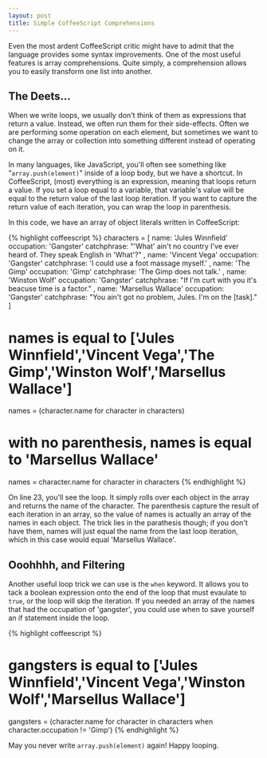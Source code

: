 ```yaml
---
layout: post
title: Simple CoffeeScript Comprehensions
---
```


Even the most ardent CoffeeScript critic might have to admit that the language provides some syntax improvements. One of the most useful features is array comprehensions. Quite simply, a comprehension allows you to easily transform one list into another.

## The Deets...
When we write loops, we usually don't think of them as expressions that return a value. Instead, we often run them for their side-effects. Often we are performing some operation on each element, but sometimes we want to change the array or collection into something different instead of operating on it.

In many languages, like JavaScript, you'll often see something like "<code>array.push(element)</code>" inside of a loop body, but we have a shortcut. In CoffeeScript, (most) everything is an expression, meaning that loops return a value. If you set a loop equal to a variable, that variable's value will be equal to the return value of the last loop iteration. If you want to capture the return value of each iteration, you can wrap the loop in parenthesis.

In this code, we have an array of object literals written in CoffeeScript:


{% highlight coffeescript %}
characters = [
    name: 'Jules Winnfield'
    occupation: 'Gangster'
    catchphrase: "'What' ain't no country I've ever heard of. They speak English in 'What'?"
  ,
    name: 'Vincent Vega'
    occupation: 'Gangster'
    catchphrase: 'I could use a foot massage myself.'
  ,
    name: 'The Gimp'
    occupation: 'Gimp'
    catchphrase: 'The Gimp does not talk.'
  ,
    name: 'Winston Wolf'
    occupation: 'Gangster'
    catchphrase: "If I'm curt with you it's beacuse time is a factor."
  ,
    name: 'Marsellus Wallace'
    occupation: 'Gangster'
    catchphrase: "You ain't got no problem, Jules. I'm on the [task]."
]

# names is equal to ['Jules Winnfield','Vincent Vega','The Gimp','Winston Wolf','Marsellus Wallace']
names = (character.name for character in characters)

# with no parenthesis, names is equal to 'Marsellus Wallace'
names = character.name for character in characters
{% endhighlight %}


On line 23, you'll see the loop. It simply rolls over each object in the array and returns the name of the character. The parenthesis capture the result of each iteration in an array, so the value of names is actually an array of the names in each object. The trick lies in the parathesis though; if you don't have them, names will just equal the name from the last loop iteration, which in this case would equal 'Marsellus Wallace'.

## Ooohhhh, and Filtering
Another useful loop trick we can use is the <code>when</code> keyword. It allows you to tack a boolean expression onto the end of the loop that must evaulate to <code>true</code>, or the loop will skip the iteration. If you needed an array of the names that had the occupation of 'gangster', you could use when to save yourself an if statement inside the loop.

{% highlight coffeescript %}
# gangsters is equal to ['Jules Winnfield','Vincent Vega','Winston Wolf','Marsellus Wallace']
gangsters = (character.name for character in characters when character.occupation != 'Gimp')
{% endhighlight %}

May you never write <code>array.push(element)</code> again! Happy looping.

